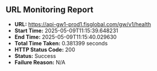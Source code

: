 ## URL Monitoring Report

- **URL:** https://api-gw1-prod1.fisglobal.com/gw/v1/health
- **Start Time:** 2025-05-09T11:15:39.648231
- **End Time:** 2025-05-09T11:15:40.029630
- **Total Time Taken:** 0.381399 seconds
- **HTTP Status Code:** 200
- **Status:** Success
- **Failure Reason:** N/A
